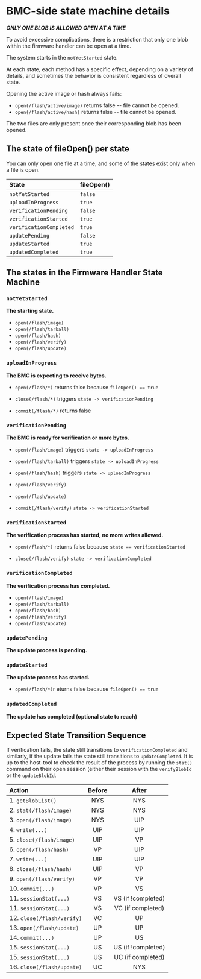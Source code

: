 # BMC-side state machine details

**_ONLY ONE BLOB IS ALLOWED OPEN AT A TIME_**

To avoid excessive complications, there is a restriction that only one blob
within the firmware handler can be open at a time.

The system starts in the `notYetStarted` state.

At each state, each method has a specific effect, depending on a variety of
details, and sometimes the behavior is consistent regardless of overall state.

Opening the active image or hash always fails:

- `open(/flash/active/image)` returns false -- file cannot be opened.
- `open(/flash/active/hash)` returns false -- file cannot be opened.

The two files are only present once their corresponding blob has been opened.

## The state of fileOpen() per state

You can only open one file at a time, and some of the states exist only when a
file is open.

| State                   | fileOpen() |
| :---------------------- | :--------- |
| `notYetStarted`         | `false`    |
| `uploadInProgress`      | `true`     |
| `verificationPending`   | `false`    |
| `verificationStarted`   | `true`     |
| `verificationCompleted` | `true`     |
| `updatePending`         | `false`    |
| `updateStarted`         | `true`     |
| `updatedCompleted`      | `true`     |

## The states in the Firmware Handler State Machine

### `notYetStarted`

**The starting state.**

- `open(/flash/image)`
- `open(/flash/tarball)`
- `open(/flash/hash)`
- `open(/flash/verify)`
- `open(/flash/update)`

### `uploadInProgress`

**The BMC is expecting to receive bytes.**

- `open(/flash/*)` returns false because `fileOpen() == true`

- `close(/flash/*)` triggers `state -> verificationPending`

- `commit(/flash/*)` returns false

### `verificationPending`

**The BMC is ready for verification or more bytes.**

- `open(/flash/image)` triggers `state -> uploadInProgress`
- `open(/flash/tarball)` triggers `state -> uploadInProgress`
- `open(/flash/hash)` triggers `state -> uploadInProgress`

- `open(/flash/verify)`

- `open(/flash/update)`

- `commit(/flash/verify)` `state -> verificationStarted`

### `verificationStarted`

**The verification process has started, no more writes allowed.**

- `open(/flash/*)` returns false because `state == verificationStarted`

- `close(/flash/verify)` `state -> verificationCompleted`

### `verificationCompleted`

**The verification process has completed.**

- `open(/flash/image)`
- `open(/flash/tarball)`
- `open(/flash/hash)`
- `open(/flash/verify)`
- `open(/flash/update)`

### `updatePending`

**The update process is pending.**

### `updateStarted`

**The update process has started.**

- `open(/flash/*)`r eturns false because `fileOpen() == true`

### `updatedCompleted`

**The update has completed (optional state to reach)**

## Expected State Transition Sequence

If verification fails, the state still transitions to `verificationCompleted`
and similarly, if the update fails the state still transitions to
`updateCompleted`. It is up to the host-tool to check the result of the process
by running the `stat()` command on their open session (either their session with
the `verifyBlobId` or the `updateBlobId`.

| Action                     | Before |       After        |
| :------------------------- | :----: | :----------------: |
| 1. `getBlobList()`         |  NYS   |        NYS         |
| 2. `stat(/flash/image)`    |  NYS   |        NYS         |
| 3. `open(/flash/image)`    |  NYS   |        UIP         |
| 4. `write(...)`            |  UIP   |        UIP         |
| 5. `close(/flash/image)`   |  UIP   |         VP         |
| 6. `open(/flash/hash)`     |   VP   |        UIP         |
| 7. `write(...)`            |  UIP   |        UIP         |
| 8. `close(/flash/hash)`    |  UIP   |         VP         |
| 9. `open(/flash/verify)`   |   VP   |         VP         |
| 10. `commit(...)`          |   VP   |         VS         |
| 11. `sessionStat(...)`     |   VS   | VS (if !completed) |
| 11. `sessionStat(...)`     |   VS   | VC (if completed)  |
| 12. `close(/flash/verify)` |   VC   |         UP         |
| 13. `open(/flash/update)`  |   UP   |         UP         |
| 14. `commit(...)`          |   UP   |         US         |
| 15. `sessionStat(...)`     |   US   | US (if !completed) |
| 15. `sessionStat(...)`     |   US   | UC (if completed)  |
| 16. `close(/flash/update)` |   UC   |        NYS         |
